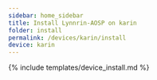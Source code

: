 ```yaml
---
sidebar: home_sidebar
title: Install Lynnrin-AOSP on karin
folder: install
permalink: /devices/karin/install
device: karin
---
```

{% include templates/device_install.md %}
